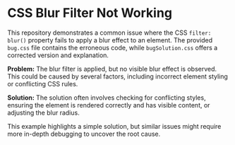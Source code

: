 # CSS Blur Filter Not Working

This repository demonstrates a common issue where the CSS `filter: blur()` property fails to apply a blur effect to an element.  The provided `bug.css` file contains the erroneous code, while `bugSolution.css` offers a corrected version and explanation.

**Problem:** The blur filter is applied, but no visible blur effect is observed. This could be caused by several factors, including incorrect element styling or conflicting CSS rules.

**Solution:** The solution often involves checking for conflicting styles, ensuring the element is rendered correctly and has visible content, or adjusting the blur radius.

This example highlights a simple solution, but similar issues might require more in-depth debugging to uncover the root cause.